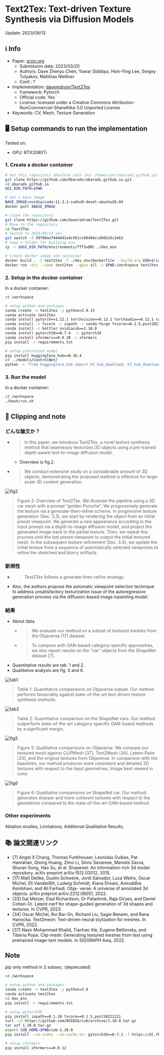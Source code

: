 # Text2Tex: Text-driven Texture Synthesis via Diffusion Models

Update: 2023/08/13

## ℹ️ Info
- Paper: [arxiv.org](https://arxiv.org/abs/2303.11396)
  - Submission date: 2023/03/20
  - Authors: Dave Zhenyu Chen, Yawar Siddiqui, Hsin-Ying Lee, Sergey Tulyakov, Matthias Nießner
  - Conf.: ?
- Implementation: [daveredrum/Text2Tex](https://github.com/daveredrum/Text2Tex)
  - framework: Pytorch
  - Official code: Yes
  - License: licensed under a Creative Commons Attribution-NonCommercial-ShareAlike 3.0 Unported License
- Keywords: CV, Mesh, Texture Generation

## 🖥️ Setup commands to run the implementation
Tested on:
- GPU: RTX2080Ti

### 1. Create a docker container
```bash
# Set this repository absolute path (ex: /home/user/obarads.github.io)
git clone https://github.com/Obarads/obarads.github.io.git
cd obarads.github.io
OGI_DIR_PATH=$PWD

# Get a base image
BASE_IMAGE=nvidia/cuda:11.3.1-cudnn8-devel-ubuntu20.04
docker pull $BASE_IMAGE

# Clone the repository
git clone https://github.com/daveredrum/Text2Tex.git
# Move to the repository
cd Text2Tex
# Switch to 2023/08/11 ver.
git switch -d 50780ae7444d41a4c561cc66404ccdb02a5c2eb3
# Copy a folder for building env.
cp -r $OGI_DIR_PATH/environments/TTTSvDM/ ./dev_env

# Create docker image and container
docker build . -t text2tex -f ./dev_env/Dockerfile --build-arg UID=$(id -u) --build-arg GID=$(id -g) --build-arg BASE_IMAGE=$BASE_IMAGE
docker run -dit --name text2tex --gpus all -v $PWD:/workspace text2tex
```

### 2. Setup in the docker container
In a docker container:
```bash
cd /workspace

# setup python and packages
conda create -n text2tex -y python=3.9.15
conda activate text2tex
conda install pytorch==1.12.1 torchvision==0.13.1 torchaudio==0.12.1 cudatoolkit=11.3 -c pytorch
conda install -c fvcore -c iopath -c conda-forge fvcore==0.1.5.post20221221 iopath==0.1.9
conda install -c bottler nvidiacub==1.10.0
conda install pytorch3d==0.7.4  -c pytorch3d
conda install xformers==0.0.20 -c xformers
pip install -r requirements.txt

# setup pretrained model
pip install huggingface_hub==0.16.4
cd ../models/ControlNet/
python -c "from huggingface_hub import hf_hub_download; hf_hub_download(repo_id='lllyasviel/ControlNet', filename='models/control_sd15_depth.pth', local_dir='./')"
```

### 3. Run the model
In a docker container:
```bash
cd /workspace
./bash/run.sh
```

## 📝 Clipping and note
### どんな論文か？
- > In this paper, we introduce Text2Tex, a novel texture synthesis method that seamlessly texturizes 3D objects using a pre-trained depth-aware text-to-image diffusion model.
  - Overview is fig.2.
- > We conduct extensive study on a considerable amount of 3D objects, demonstrating the proposed method is effective for large-scale 3D content generation.

![fig2](img/TTTSvDM/fig2.png)

> Figure 2:  Overview of Text2Tex. We illustrate the pipeline using a 3D car mesh with a prompt “golden Porsche”. We progressively generate the texture via a generate-then-refine scheme. In progressive texture generation (Sec. 3.3), we start by rendering the object from an initial preset viewpoint.  We generate a new appearance according to the input prompt via a depth-to-image diffusion model, and project the generated image back to the partial texture.  Then, we repeat this process until the last preset viewpoint to output the initial textured mesh. In the subsequent texture refinement (Sec. 3.4), we update the initial texture from a sequence of automatically selected viewpoints to refine the stretched and blurry artifacts.

### 新規性
- > Text2Tex follows a generate-then-refine strategy.
- Also, the authors propose the automatic viewpoint selection technique to address unsatisfactory texturization issue of the autoregressive generation process via the diffusion-based image inpainting model.

### 結果
- About data
  - > We evaluate our method on a subset of textured meshes from the Objaverse [17] dataset.
  - > To compare with GAN-based category-specific approaches, we also report results on the “car” objects from the ShapeNet dataset [7].
- Quantitative results are tab. 1 and 2.
- Qualitative analysis are fig. 5 and 6.

![tab1](img/TTTSvDM/tab1.png)
> Table  1: Quantitative  comparisons  on  Objaverse  subset. Our  method  performs  favaorably  against  state-of-the-art text-driven texture synthesis methods.

![tab2](img/TTTSvDM/tab2.png)
> Table  2:   Quantitative  comparison  on  the  ShapeNet  cars. Our  method  outperform  state-of-the-art  category-specific GAN-based methods by a significant margin.

![fig5](img/TTTSvDM/fig5.png)
> Figure 5:  Qualitative comparisons on Objaverse.  We compare our textured mesh against CLIPMesh [37], Text2Mesh [34], Latent-Paint [33], and the original textures from Objaverse.  In comparison with the baselines, our method produces more consistent and detailed 3D textures with respect to the input geometries. Image best viewed in color.

![fig6](img/TTTSvDM/fig6.png)
> Figure 6:  Qualitative comparisons on ShapeNet car.   Our method generates sharper and more coherent textures with respect to the geometries compared to the state-of-the-art GAN-based method.


### Other experiments
Ablation studies, Limitations, Additional Qualitative Results, 

## 📚 論文関連リンク
- [7] Angel  X  Chang,  Thomas  Funkhouser,  Leonidas  Guibas, Pat  Hanrahan,  Qixing  Huang,  Zimo  Li,  Silvio  Savarese, Manolis  Savva,  Shuran  Song,  Hao  Su,  et  al. Shapenet: An  information-rich  3d  model  repository. arXiv  preprint arXiv:1512.03012, 2015.
- [17] Matt Deitke, Dustin Schwenk, Jordi Salvador, Luca Weihs, Oscar  Michel,   Eli  VanderBilt,   Ludwig  Schmidt,   Kiana Ehsani,   Aniruddha  Kembhavi,   and  Ali  Farhadi. Obja- verse:  A universe of annotated 3d objects. arXiv preprint arXiv:2212.08051, 2022.
- [33] Gal Metzer, Elad Richardson, Or Patashnik, Raja Giryes, and Daniel Cohen-Or. Latent-nerf for shape-guided generation of 3d shapes and textures. In CVPR, 2023.
- [34] Oscar Michel, Roi Bar-On, Richard Liu, Sagie Benaim, and Rana Hanocka.   Text2mesh:  Text-driven neural stylization for meshes. In CVPR, 2022.
- [37] Nasir Mohammad Khalid, Tianhao Xie, Eugene Belilovsky, and Tiberiu Popa.   Clip-mesh:  Generating textured meshes from text using pretrained image-text models. In SIGGRAPH Asia, 2022.

## Note
pip only method in 2 subsec. (deprecated) 
```bash
cd /workspace

# setup python and packages
conda create -n text2tex -y python=3.9
conda activate text2tex
cd dev_env
pip install -r requirements.txt

# setup pytorch3D
pip install iopath==0.1.10 fvcore==0.1.5.post20221221
curl -LO https://github.com/NVIDIA/cub/archive/1.10.0.tar.gz
tar xzf 1.10.0.tar.gz
export CUB_HOME=$PWD/cub-1.10.0
pip install --no-index --no-cache-dir pytorch3d==0.7.2 -f https://dl.fbaipublicfiles.com/pytorch3d/packaging/wheels/py39_cu113_pyt1121/download.html

# setup xformers
pip install xformers==0.0.12
```
